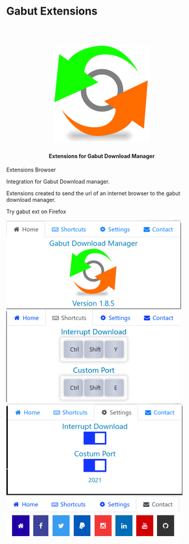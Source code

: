 # Gabut Extensions
<h1 align="center">
    <br>
    <img src="icons/icon_128.svg" alt="Gabut Extensions">
</h1>
<h4 align="center">Extensions for Gabut Download Manager</h4>

Extensions Browser

Integration for Gabut Download manager.

Extensions created to send the url of an internet browser to the gabut download manager.

Try gabut ext on Firefox


![screenshot](Screenshot0.png)
![screenshot](Screenshot1.png)
![screenshot](Screenshot2.png)
![screenshot](Screenshot3.png)